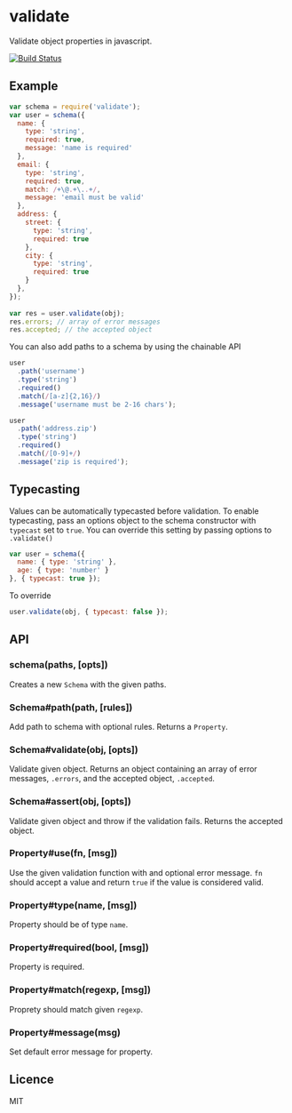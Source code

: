 # validate
Validate object properties in javascript.

[![Build Status](https://travis-ci.org/eivindfjeldstad/validate.png?branch=master)](https://travis-ci.org/eivindfjeldstad/validate)

## Example
```js
var schema = require('validate');
var user = schema({
  name: {
    type: 'string',
    required: true,
    message: 'name is required'
  },
  email: {
    type: 'string',
    required: true,
    match: /+\@.+\..+/,
    message: 'email must be valid'
  },
  address: {
    street: {
      type: 'string',
      required: true
    },
    city: {
      type: 'string',
      required: true
    }
  },
});
  
var res = user.validate(obj);
res.errors; // array of error messages
res.accepted; // the accepted object
```

You can also add paths to a schema by using the chainable API 
```js
user
  .path('username')
  .type('string')
  .required()
  .match(/[a-z]{2,16}/)
  .message('username must be 2-16 chars');

user
  .path('address.zip')
  .type('string')
  .required()
  .match(/[0-9]+/)
  .message('zip is required');
```

## Typecasting
Values can be automatically typecasted before validation. To enable typecasting, pass an options object to the schema constructor with `typecast` set to `true`. You can override this setting by passing options to ```.validate()```

```js
var user = schema({
  name: { type: 'string' },
  age: { type: 'number' }
}, { typecast: true });
```

To override
```js
user.validate(obj, { typecast: false });
```
## API
### schema(paths, [opts])

  Creates a new `Schema` with the given paths.

### Schema#path(path, [rules])

  Add path to schema with optional rules. Returns a `Property`.

### Schema#validate(obj, [opts])

  Validate given object. Returns an object containing an array of error messages,
  `.errors`, and the accepted object, `.accepted`.
  
### Schema#assert(obj, [opts])

  Validate given object and throw if the validation fails. Returns the accepted object.

### Property#use(fn, [msg])

  Use the given validation function with and optional error message.
  `fn` should accept a value and return `true` if the value is considered valid.

### Property#type(name, [msg])

  Property should be of type `name`.

### Property#required(bool, [msg])

  Property is required.

### Property#match(regexp, [msg])

  Proprety should match given `regexp`.
  
### Property#message(msg)

  Set default error message for property.

## Licence
MIT

